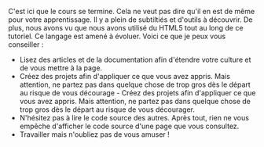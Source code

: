 C'est ici que le cours se termine. Cela ne veut pas dire qu'il en est de même pour votre apprentissage. Il y a plein de subtiltiés et d'outils à découvrir. De plus, nous avons vu que nous avons utilisé du HTML5 tout au long de ce tutoriel. Ce langage est amené à évoluer. Voici ce que je peux vous conseiller :

- Lisez des articles et de la documentation afin d'étendre votre culture et de vous mettre à la page.
- Créez des projets afin d'appliquer ce que vous avez appris. Mais attention, ne partez pas dans quelque chose de trop gros dès le départ au risque de vous décourage    - Créez des projets afin d'appliquer ce que vous avez appris. Mais attention, ne partez pas dans quelque chose de trop gros dès le départ au risque de vous décourager.
- N'hésitez pas à lire le code source des autres. Après tout, rien ne vous empêche  d'afficher le code source d'une page que vous consultez.
- Travailler mais n'oubliez pas de vous amuser !
